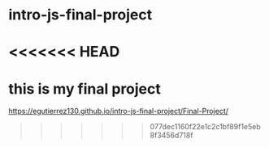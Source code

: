 # intro-js-final-project
<<<<<<< HEAD
=======
# this is my final project 
https://egutierrez130.github.io/intro-js-final-project/Final-Project/
>>>>>>> 077dec1160f22e1c2c1bf89f1e5eb8f3456d718f
